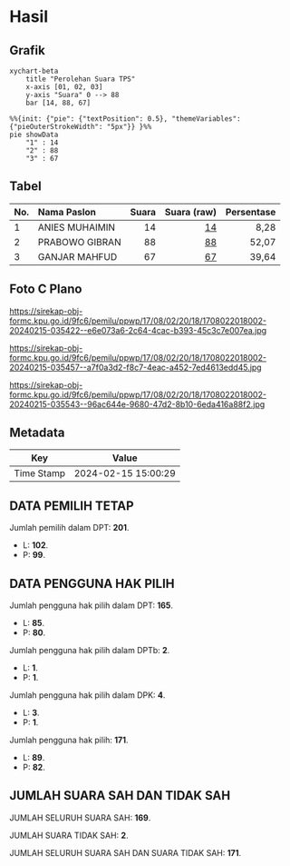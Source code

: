 # Hasil

## Grafik

```mermaid
xychart-beta
    title "Perolehan Suara TPS"
    x-axis [01, 02, 03]
    y-axis "Suara" 0 --> 88
    bar [14, 88, 67]
```

```mermaid
%%{init: {"pie": {"textPosition": 0.5}, "themeVariables": {"pieOuterStrokeWidth": "5px"}} }%%
pie showData
    "1" : 14
    "2" : 88
    "3" : 67
```

## Tabel

| No. | Nama Paslon    | Suara | Suara (raw) | Persentase |
|:--- |:-------------- | -----:| -----------:| ----------:|
| 1   | ANIES MUHAIMIN | 14    | [14][p-1]   | 8,28       |
| 2   | PRABOWO GIBRAN | 88    | [88][p-2]   | 52,07      |
| 3   | GANJAR MAHFUD  | 67    | [67][p-3]   | 39,64      |


[p-1]: https://github.com/gigit-pemilu/pemilu-2024-17-bengkulu/blob/main/pilpres/hitung-suara/sub/17-bengkulu/sub/08-kepahiang/sub/02-ujan-mas/sub/2018-suro-bali/sub/002-tps/sub/paslon-1.txt
[p-2]: https://github.com/gigit-pemilu/pemilu-2024-17-bengkulu/blob/main/pilpres/hitung-suara/sub/17-bengkulu/sub/08-kepahiang/sub/02-ujan-mas/sub/2018-suro-bali/sub/002-tps/sub/paslon-2.txt
[p-3]: https://github.com/gigit-pemilu/pemilu-2024-17-bengkulu/blob/main/pilpres/hitung-suara/sub/17-bengkulu/sub/08-kepahiang/sub/02-ujan-mas/sub/2018-suro-bali/sub/002-tps/sub/paslon-3.txt

## Foto C Plano

https://sirekap-obj-formc.kpu.go.id/9fc6/pemilu/ppwp/17/08/02/20/18/1708022018002-20240215-035422--e6e073a6-2c64-4cac-b393-45c3c7e007ea.jpg

https://sirekap-obj-formc.kpu.go.id/9fc6/pemilu/ppwp/17/08/02/20/18/1708022018002-20240215-035457--a7f0a3d2-f8c7-4eac-a452-7ed4613edd45.jpg

https://sirekap-obj-formc.kpu.go.id/9fc6/pemilu/ppwp/17/08/02/20/18/1708022018002-20240215-035543--96ac644e-9680-47d2-8b10-6eda416a88f2.jpg


## Metadata

| Key        | Value               |
| ---------- | ------------------- |
| Time Stamp | 2024-02-15 15:00:29 |


## DATA PEMILIH TETAP

Jumlah pemilih dalam DPT: **201**.
 * L: **102**.
 * P: **99**.

## DATA PENGGUNA HAK PILIH

Jumlah pengguna hak pilih dalam DPT: **165**.
 * L: **85**.
 * P: **80**.

Jumlah pengguna hak pilih dalam DPTb: **2**.
 * L: **1**.
 * P: **1**.

Jumlah pengguna hak pilih dalam DPK: **4**.
 * L: **3**.
 * P: **1**.

Jumlah pengguna hak pilih: **171**.
 * L: **89**.
 * P: **82**.

## JUMLAH SUARA SAH DAN TIDAK SAH

JUMLAH SELURUH SUARA SAH: **169**.

JUMLAH SUARA TIDAK SAH: **2**.

JUMLAH SELURUH SUARA SAH DAN SUARA TIDAK SAH: **171**.


